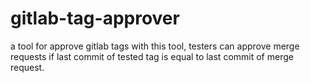 # gitlab-tag-approver
a tool for approve gitlab tags
with this tool, testers can approve merge requests if last commit of tested tag is equal to last commit of merge request.
